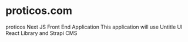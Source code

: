 # proticos.com
proticos Next JS Front End Application
This application will use Untitle UI React Library and Strapi CMS
